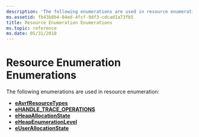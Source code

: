 ```yaml
---
description: 'The following enumerations are used in resource enumeration:'
ms.assetid: fb43b8b4-04ed-4fcf-9df3-cdcad1a73fb5
title: Resource Enumeration Enumerations
ms.topic: reference
ms.date: 05/31/2018
---
```


# Resource Enumeration Enumerations

The following enumerations are used in resource enumeration:

-   [**eAvrfResourceTypes**](/windows/desktop/api/Avrfsdk/ne-avrfsdk-eavrfresourcetypes)
-   [**eHANDLE\_TRACE\_OPERATIONS**](/windows/desktop/api/Avrfsdk/ne-avrfsdk-ehandle_trace_operations)
-   [**eHeapAllocationState**](/windows/desktop/api/Avrfsdk/ne-avrfsdk-eheapallocationstate)
-   [**eHeapEnumerationLevel**](/windows/desktop/api/Avrfsdk/ne-avrfsdk-eheapenumerationlevel)
-   [**eUserAllocationState**](/windows/desktop/api/Avrfsdk/ne-avrfsdk-euserallocationstate)

 

 



